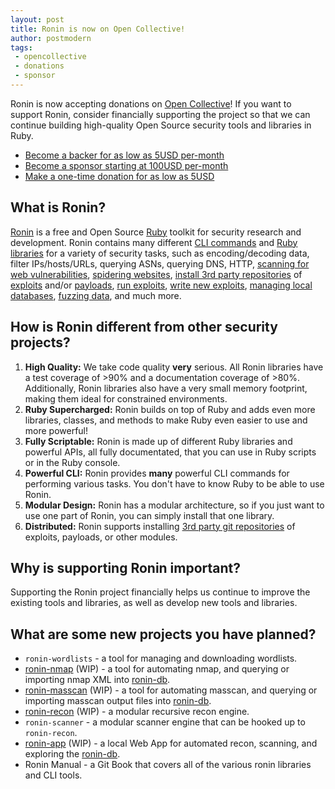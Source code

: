 ```yaml
---
layout: post
title: Ronin is now on Open Collective!
author: postmodern
tags:
 - opencollective
 - donations
 - sponsor
---
```


Ronin is now accepting donations on [Open Collective]! If you want to support
Ronin, consider financially supporting the project so that we can continue
building high-quality Open Source security tools and libraries in Ruby.

* [Become a backer for as low as 5USD per-month][backer]
* [Become a sponsor starting at 100USD per-month][sponsor]
* [Make a one-time donation for as low as 5USD][donate]

## What is Ronin?

[Ronin][ronin] is a free and Open Source [Ruby] toolkit for security research and development. Ronin contains many different [CLI commands][ronin-synopsis] and [Ruby libraries][ronin-rb] for a variety of security tasks, such as encoding/decoding data, filter IPs/hosts/URLs, querying ASNs, querying DNS, HTTP, [scanning for web vulnerabilities][ronin-vulns-synopsis], [spidering websites][ronin-web-spider],
[install 3rd party repositories][ronin-repos-synopsis] of [exploits][ronin-exploits] and/or [payloads][ronin-payloads], [run exploits][ronin-exploits-synopsis], [write new exploits][ronin-exploits-examples], [managing local databases][ronin-db-synopsis], [fuzzing data][ronin-fuzzer], and much more.

[Ruby]: https://www.ruby-lang.org/
[website]: https://ronin-rb.dev/
[ronin-rb]: https://github.com/ronin-rb/
[ronin]: https://github.com/ronin-rb/ronin#readme
[ronin-synopsis]: https://github.com/ronin-rb/ronin#synopsis
[ronin-support]: https://github.com/ronin-rb/ronin-support#readme
[ronin-repos]: https://github.com/ronin-rb/ronin-repos#readme
[ronin-repos-synopsis]: https://github.com/ronin-rb/ronin-repos#synopsis
[ronin-core]: https://github.com/ronin-rb/ronin-core#readme
[ronin-db]: https://github.com/ronin-rb/ronin-db#readme
[ronin-db-synopsis]: https://github.com/ronin-rb/ronin-db#synopsis
[ronin-fuzzer]: https://github.com/ronin-rb/ronin-fuzzer#readme
[ronin-web]: https://github.com/ronin-rb/ronin-web#readme
[ronin-web-server]: https://github.com/ronin-rb/ronin-web-server#readme
[ronin-web-spider]: https://github.com/ronin-rb/ronin-web-spider#readme
[ronin-web-user_agents]: https://github.com/ronin-rb/ronin-web-user_agents#readme
[ronin-code-asm]: https://github.com/ronin-rb/ronin-code-asm#readme
[ronin-code-sql]: https://github.com/ronin-rb/ronin-code-sql#readme
[ronin-payloads]: https://github.com/ronin-rb/ronin-payloads#readme
[ronin-exploits]: https://github.com/ronin-rb/ronin-exploits#readme
[ronin-exploits-synopsis]: https://github.com/ronin-rb/ronin-exploits#synopsis
[ronin-exploits-examples]: https://github.com/ronin-rb/ronin-exploits#examples
[ronin-vulns]: https://github.com/ronin-rb/ronin-vulns#readme
[ronin-vulns-synopsis]: https://github.com/ronin-rb/ronin-vulns#synopsis

## How is Ronin different from other security projects?

1. **High Quality:** We take code quality **very** serious. All Ronin libraries have a test coverage of >90% and a documentation coverage of >80%. Additionally, Ronin libraries also have a very small memory footprint, making them ideal for constrained environments.
2. **Ruby Supercharged:** Ronin builds on top of Ruby and adds even more libraries, classes, and methods to make Ruby even easier to use and more powerful!
3. **Fully Scriptable:** Ronin is made up of different Ruby libraries and powerful APIs, all fully documentated, that you can use in Ruby scripts or in the Ruby console.
4. **Powerful CLI:** Ronin provides **many** powerful CLI commands for performing various tasks. You don't have to know Ruby to be able to use Ronin.
5. **Modular Design:** Ronin has a modular architecture, so if you just want to use one part of Ronin, you can simply install that one library.
6. **Distributed:** Ronin supports installing [3rd party git repositories][ronin-repos] of exploits, payloads, or other modules.

## Why is supporting Ronin important?

Supporting the Ronin project financially helps us continue to improve the existing tools and libraries, as well as develop new tools and libraries.

## What are some new projects you have planned?

* `ronin-wordlists` - a tool for managing and downloading wordlists.
* [ronin-nmap] (WIP) - a tool for automating nmap, and querying or importing nmap XML into [ronin-db].
* [ronin-masscan] (WIP) - a tool for automating masscan, and querying or importing masscan output files into [ronin-db].
* [ronin-recon] (WIP) - a modular recursive recon engine.
* `ronin-scanner` - a modular scanner engine that can be hooked up to `ronin-recon`.
* [ronin-app] (WIP) - a local Web App for automated recon, scanning, and exploring the [ronin-db].
* Ronin Manual - a Git Book that covers all of the various ronin libraries and CLI tools.

[ronin-nmap]: https://github.com/ronin-rb/ronin-nmap#readme
[ronin-masscan]: https://github.com/ronin-rb/ronin-masscan#readme
[ronin-recon]: https://github.com/ronin-rb/ronin-recon#readme
[ronin-app]: https://github.com/ronin-rb/ronin-app#readme

[Open Collective]: https://opencollective.com/ronin-rb
[backer]: https://opencollective.com/ronin-rb/contribute/backer-50823/checkout?interval=month&amount=5&contributeAs=postmodern
[sponsor]: https://opencollective.com/ronin-rb/contribute/sponsor-50824/checkout
[donate]: https://opencollective.com/ronin-rb/donate?interval=oneTime&amount=20&contributeAs=postmodern
